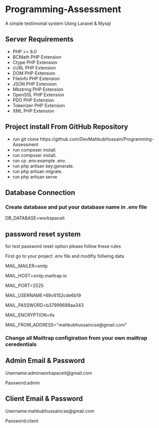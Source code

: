 # Programming-Assessment
A simple testimonial system Using Laravel & Mysql

## Server Requirements 
<ul>
  <li>PHP >= 8.0</li>
  <li>BCMath PHP Extension</li>
  <li>Ctype PHP Extension</li>
  <li>cURL PHP Extension</li>
  <li>DOM PHP Extension</li>
  <li>Fileinfo PHP Extension</li>
  <li>JSON PHP Extension</li>
  <li>Mbstring PHP Extension</li>
  <li>OpenSSL PHP Extension</li>
  <li>PDO PHP Extension</li>
  <li>Tokenizer PHP Extension</li>
  <li>XML PHP Extension</li>
</ul>

## Project install From GitHub Repository
<ul>
  <li>run git clone https://github.com/DevMahbubHussain/Programming-Assessment</li>
  <li>run composer install.</li>
  <li>run composer install.</li>
  <li>run cp .env.example .env.</li>
  <li>run php artisan key:generate.</li>
  <li>run php artisan migrate.</li>
  <li>run php artisan serve</li>
</ul>

## Database Connection

<h3>Create database and put your database name in .env file</h3>
<p>DB_DATABASE=workspaceit</p>

## password reset system

<p> for test password reset option please follow these rules</p>
<p> First go to your project .env file and modifiy follwing data </p>
<p>MAIL_MAILER=smtp</p>
<p>MAIL_HOST=smtp.mailtrap.io</p>
<p>MAIL_PORT=2525</p>
<p>MAIL_USERNAME=69c6152cde6b19</p>
<p>MAIL_PASSWORD=b37999688aa343</p>
<p>MAIL_ENCRYPTION=tls</p>
<p>MAIL_FROM_ADDRESS="mahbubhussaincse@gmail.com"</p>
<h3>Change all Mailtrap configiration from your own mailtrap ceredentials</h3>

## Admin Email & Password
<p>Username:adminworkspaceit@gmail.com</p>
<p>Password:admin</p>

## Client Email & Password
<p>Username:mahbubhussaincse@gmail.com</p>
<p>Password:client</p>

